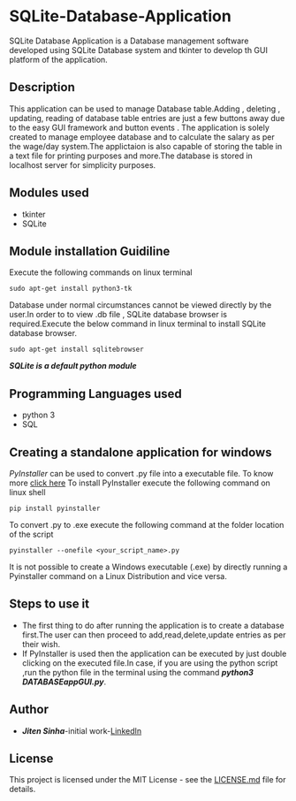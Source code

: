 # SQLite-Database-Application

SQLite Database Application is a Database management software developed using SQLite Database system and tkinter to develop th GUI platform of the application.

## Description

This application can be used to manage Database table.Adding , deleting , updating, reading of database table entries are just a few buttons away due to the easy GUI framework and button events . The application is solely created to manage employee database and to calculate the salary as per the wage/day system.The applictaion is also capable of storing the table in a text file for printing purposes and more.The database is stored in localhost server for simplicity purposes.

## Modules used

- tkinter
- SQLite

## Module installation Guidiline

Execute the following commands on linux terminal
```
sudo apt-get install python3-tk
```
Database under normal circumstances cannot be viewed directly by the user.In order to to view .db file , SQLite database browser is required.Execute the below command in linux terminal to install SQLite database browser.
```
sudo apt-get install sqlitebrowser
```

***SQLite is a default python module***

## Programming Languages used

- python 3
- SQL

## Creating a standalone application for windows

*PyInstaller* can be used to convert .py file into a executable file.
To know more [click here](https://medium.com/dreamcatcher-its-blog/making-an-stand-alone-executable-from-a-python-script-using-pyinstaller-d1df9170e263)
To install PyInstaller execute the following command on linux shell
```
pip install pyinstaller
```
To convert .py to .exe execute the following command at the folder location of the script
```
pyinstaller --onefile <your_script_name>.py

```
It is not possible to create a Windows executable (.exe) by directly 
running a Pyinstaller command on a Linux Distribution and vice versa.

## Steps to use it

- The first thing to do after running the application is to create a database first.The user can then proceed to add,read,delete,update entries as per their wish.
- If PyInstaller is used then the application can be executed by just double clicking on the executed file.In case, if you are
using the python script ,run the python file in the terminal using the command ***python3 DATABASEappGUI.py***.

## Author
- ***Jiten Sinha***-initial work-[LinkedIn](https://www.linkedin.com/in/jiten-sinha-131043159/)

## License
This project is licensed under the MIT License - see the [LICENSE.md](https://github.com/jitensinha98/SQLite-Database-Application/blob/master/LICENSE) file for details.

